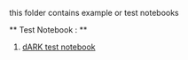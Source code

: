 this folder contains example or test notebooks

** Test Notebook : **
1. [dARK test notebook](simple_use_test.ipynb)